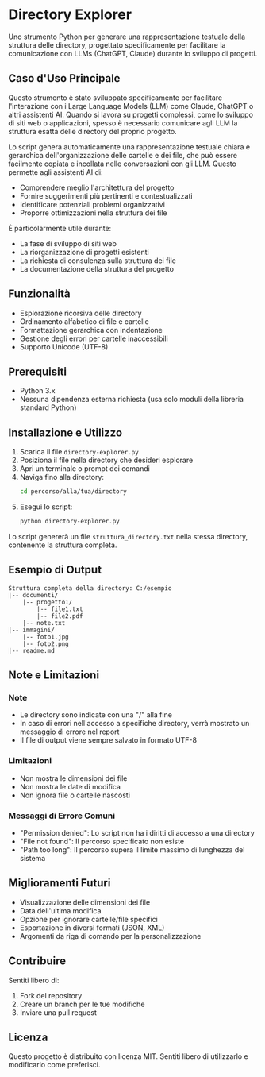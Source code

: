 # Directory Explorer

Uno strumento Python per generare una rappresentazione testuale della struttura delle directory, progettato specificamente per facilitare la comunicazione con LLMs (ChatGPT, Claude) durante lo sviluppo di progetti.

## Caso d'Uso Principale
Questo strumento è stato sviluppato specificamente per facilitare l'interazione con i Large Language Models (LLM) come Claude, ChatGPT o altri assistenti AI. Quando si lavora su progetti complessi, come lo sviluppo di siti web o applicazioni, spesso è necessario comunicare agli LLM la struttura esatta delle directory del proprio progetto.

Lo script genera automaticamente una rappresentazione testuale chiara e gerarchica dell'organizzazione delle cartelle e dei file, che può essere facilmente copiata e incollata nelle conversazioni con gli LLM. Questo permette agli assistenti AI di:
- Comprendere meglio l'architettura del progetto
- Fornire suggerimenti più pertinenti e contestualizzati
- Identificare potenziali problemi organizzativi
- Proporre ottimizzazioni nella struttura dei file

È particolarmente utile durante:
- La fase di sviluppo di siti web
- La riorganizzazione di progetti esistenti
- La richiesta di consulenza sulla struttura dei file
- La documentazione della struttura del progetto

## Funzionalità
- Esplorazione ricorsiva delle directory
- Ordinamento alfabetico di file e cartelle
- Formattazione gerarchica con indentazione
- Gestione degli errori per cartelle inaccessibili
- Supporto Unicode (UTF-8)

## Prerequisiti
- Python 3.x
- Nessuna dipendenza esterna richiesta (usa solo moduli della libreria standard Python)

## Installazione e Utilizzo
1. Scarica il file `directory-explorer.py`
2. Posiziona il file nella directory che desideri esplorare
3. Apri un terminale o prompt dei comandi
4. Naviga fino alla directory:
   ```bash
   cd percorso/alla/tua/directory
   ```
5. Esegui lo script:
   ```bash
   python directory-explorer.py
   ```

Lo script genererà un file `struttura_directory.txt` nella stessa directory, contenente la struttura completa.

## Esempio di Output
```
Struttura completa della directory: C:/esempio
|-- documenti/
    |-- progetto1/
        |-- file1.txt
        |-- file2.pdf
    |-- note.txt
|-- immagini/
    |-- foto1.jpg
    |-- foto2.png
|-- readme.md
```

## Note e Limitazioni
### Note
- Le directory sono indicate con una "/" alla fine
- In caso di errori nell'accesso a specifiche directory, verrà mostrato un messaggio di errore nel report
- Il file di output viene sempre salvato in formato UTF-8

### Limitazioni
- Non mostra le dimensioni dei file
- Non mostra le date di modifica
- Non ignora file o cartelle nascosti

### Messaggi di Errore Comuni
- "Permission denied": Lo script non ha i diritti di accesso a una directory
- "File not found": Il percorso specificato non esiste
- "Path too long": Il percorso supera il limite massimo di lunghezza del sistema

## Miglioramenti Futuri
- Visualizzazione delle dimensioni dei file
- Data dell'ultima modifica
- Opzione per ignorare cartelle/file specifici
- Esportazione in diversi formati (JSON, XML)
- Argomenti da riga di comando per la personalizzazione

## Contribuire
Sentiti libero di:
1. Fork del repository
2. Creare un branch per le tue modifiche
3. Inviare una pull request

## Licenza
Questo progetto è distribuito con licenza MIT. Sentiti libero di utilizzarlo e modificarlo come preferisci.
